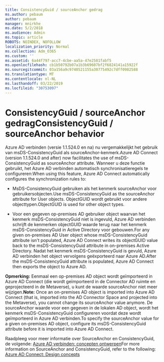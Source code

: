 ```yaml
---
title: ConsistencyGuid / sourceAnchor gedrag
ms.author: pebaum
author: pebaum
manager: mnirkhe
ms.date: 5/2/2018
ms.audience: Admin
ms.topic: article
ROBOTS: NOINDEX, NOFOLLOW
localization_priority: Normal
ms.collection: Adm_O365
ms.custom: ''
ms.assetid: 6a44f797-acc7-4cbe-aa5a-47e2581fabf5
ms.openlocfilehash: cb1b50792b07a1b3b69607bf2f6824141a15922f
ms.sourcegitcommit: 03a156a9c9740521155a30775492c7dff0982588
ms.translationtype: MT
ms.contentlocale: nl-NL
ms.lasthandoff: 03/22/2019
ms.locfileid: "30753097"
---
```

# <a name="consistencyguid--sourceanchor-behavior"></a><span data-ttu-id="d99f3-102">ConsistencyGuid / sourceAnchor gedrag</span><span class="sxs-lookup"><span data-stu-id="d99f3-102">ConsistencyGuid / sourceAnchor behavior</span></span>

<span data-ttu-id="d99f3-103">Azure AD verbinden (versie 1.1.524.0 en na) nu vergemakkelijkt het gebruik van msDS-ConsistencyGuid als sourceAnchor-kenmerk.</span><span class="sxs-lookup"><span data-stu-id="d99f3-103">Azure AD Connect (version 1.1.524.0 and after) now facilitates the use of msDS-ConsistencyGuid as sourceAnchor attribute.</span></span> <span data-ttu-id="d99f3-104">Wanneer u deze functie gebruikt, het Azure AD verbinden automatisch synchronisatieregels te configureren:</span><span class="sxs-lookup"><span data-stu-id="d99f3-104">When using this feature, Azure AD Connect automatically configures the synchronization rules to:</span></span>
  
- <span data-ttu-id="d99f3-105">MsDS-ConsistencyGuid gebruiken als het kenmerk sourceAnchor voor gebruikersobjecten.</span><span class="sxs-lookup"><span data-stu-id="d99f3-105">Use msDS-ConsistencyGuid as the sourceAnchor attribute for User objects.</span></span> <span data-ttu-id="d99f3-106">ObjectGUID wordt gebruikt voor andere objecttypen.</span><span class="sxs-lookup"><span data-stu-id="d99f3-106">ObjectGUID is used for other object types.</span></span>
    
- <span data-ttu-id="d99f3-107">Voor een gegeven op-premises AD gebruiker object waarvan het kenmerk msDS-ConsistencyGuid niet is ingevuld, Azure AD verbinden schrijft de kenmerken objectGUID waarde terug naar het kenmerk msDS-ConsistencyGuid in Active Directory voor gebouwen.</span><span class="sxs-lookup"><span data-stu-id="d99f3-107">For any given on-premises AD User object whose msDS-ConsistencyGuid attribute isn't populated, Azure AD Connect writes its objectGUID value back to the msDS-ConsistencyGuid attribute in on-premises Active Directory.</span></span> <span data-ttu-id="d99f3-108">Nadat het kenmerk msDS-ConsistencyGuid is gevuld, Azure AD verbinden het object vervolgens geëxporteerd naar Azure AD.</span><span class="sxs-lookup"><span data-stu-id="d99f3-108">After the msDS-ConsistencyGuid attribute is populated, Azure AD Connect then exports the object to Azure AD.</span></span>
    
 <span data-ttu-id="d99f3-109">**Opmerking:** Eenmaal een op-premises AD object wordt geïmporteerd in Azure AD Connect (die wordt geïmporteerd in de Connector AD ruimte en geprojecteerd in de Metaverse), u kunt de waarde sourceAnchor niet meer wijzigen.</span><span class="sxs-lookup"><span data-stu-id="d99f3-109">**Note:** Once an on-premises AD object is imported into Azure AD Connect (that is, imported into the AD Connector Space and projected into the Metaverse), you cannot change its sourceAnchor value anymore.</span></span> <span data-ttu-id="d99f3-110">De sourceAnchor waarde voor een gegeven in de lokalen AD object, wordt het kenmerk msDS-ConsistencyGuid configureren voordat deze wordt geïmporteerd in Azure AD verbinden.</span><span class="sxs-lookup"><span data-stu-id="d99f3-110">To specify the sourceAnchor value for a given on-premises AD object, configure its msDS-ConsistencyGuid attribute before it is imported into Azure AD Connect.</span></span> 
  
<span data-ttu-id="d99f3-111">Raadpleeg voor meer informatie over SourceAnchor en ConsistencyGuid, de volgende: [Azure AD verbinden: concepten ontwerpen](https://docs.microsoft.com/azure/active-directory/connect/active-directory-aadconnect-design-concepts)</span><span class="sxs-lookup"><span data-stu-id="d99f3-111">For more information on SourceAnchor and ConsistencyGuid, refer to the following: [Azure AD Connect: Design concepts](https://docs.microsoft.com/azure/active-directory/connect/active-directory-aadconnect-design-concepts)</span></span>
  

